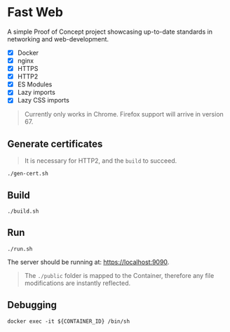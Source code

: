 # Fast Web

A simple Proof of Concept project showcasing up-to-date standards in networking and web-development.

- [X] Docker
- [X] nginx
- [X] HTTPS
- [X] HTTP2
- [X] ES Modules
- [X] Lazy imports
- [X] Lazy CSS imports

> Currently only works in Chrome. Firefox support will arrive in version 67.

## Generate certificates
> It is necessary for HTTP2, and the `build` to succeed.

```
./gen-cert.sh
```

## Build
```
./build.sh
```

## Run
```
./run.sh
```

The server should be running at: [https://localhost:9090](https://localhost:9090).

> The `./public` folder is mapped to the Container, therefore any file modifications are instantly reflected.

## Debugging
```
docker exec -it ${CONTAINER_ID} /bin/sh
```
